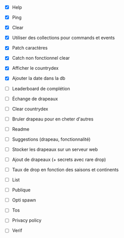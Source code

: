 - [x] Help
- [x] Ping
- [x] Clear
- [x] Utiliser des collections pour commands et events
- [x] Patch caractères
- [x] Catch non fonctionnel clear
- [X] Afficher le countrydex
- [X] Ajouter la date dans la db

- [ ] Leaderboard de complétion
- [ ] Échange de drapeaux
- [ ] Clear countrydex
- [ ] Bruler drapeau pour en cheter d'autres
- [ ] Readme
- [ ] Suggestions (drapeau, fonctionnalité)
- [ ] Stocker les drapeaux sur un serveur web
- [ ] Ajout de drapeaux (+ secrets avec rare drop)
- [ ] Taux de drop en fonction des saisons et continents
- [ ] List
- [ ] Publique
- [ ] Opti spawn
- [ ] Tos
- [ ] Privacy policy
- [ ] Verif